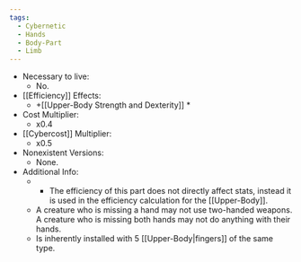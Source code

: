 ```yaml
---
tags:
  - Cybernetic
  - Hands
  - Body-Part
  - Limb
---
```

* Necessary to live:
	* No.
* [[Efficiency]] Effects:
	* +[[Upper-Body Strength and Dexterity]] *
* Cost Multiplier:
	* x0.4
* [[Cybercost]] Multiplier:
	* x0.5
* Nonexistent Versions:
	* None.
* Additional Info:
	* * The efficiency of this part does not directly affect stats, instead it is used in the efficiency calculation for the [[Upper-Body]].
	* A creature who is missing a hand may not use two-handed weapons. A creature who is missing both hands may not do anything with their hands.
	* Is inherently installed with 5 [[Upper-Body|fingers]] of the same type.